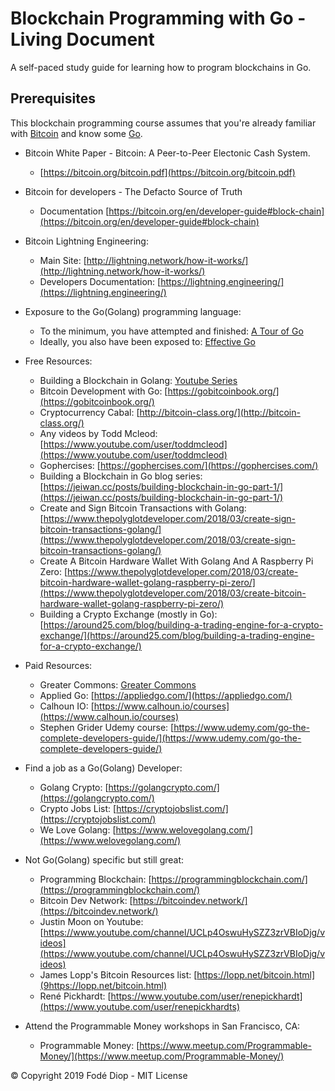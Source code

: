 # Blockchain Programming with Go - Living Document
 A self-paced study guide for learning how to program blockchains in Go.

## Prerequisites
This blockchain programming course assumes that you're already familiar with [Bitcoin](https://bitcoin.org) and know some [Go](https://golang.org/).

+ Bitcoin White Paper - Bitcoin: A Peer-to-Peer Electonic Cash System. 
    * [https://bitcoin.org/bitcoin.pdf](https://bitcoin.org/bitcoin.pdf)

+ Bitcoin for developers - The Defacto Source of Truth
    * Documentation [https://bitcoin.org/en/developer-guide#block-chain](https://bitcoin.org/en/developer-guide#block-chain)

+ Bitcoin Lightning Engineering:
    * Main Site: [http://lightning.network/how-it-works/](http://lightning.network/how-it-works/)
    * Developers Documentation: [https://lightning.engineering/](https://lightning.engineering/)

+ Exposure to the Go(Golang) programming language: 
    * To the minimum, you have attempted and finished: [A Tour of Go](https://tour.golang.org/welcome/1)
    * Ideally, you also have been exposed to: [Effective Go](https://golang.org/doc/effective_go.html)

+ Free Resources:
    * Building a Blockchain in Golang: [Youtube Series](https://youtu.be/mYlHT9bB6OE)
    * Bitcoin Development with Go: [https://gobitcoinbook.org/](https://gobitcoinbook.org/)
    * Cryptocurrency Cabal: [http://bitcoin-class.org/](http://bitcoin-class.org/)
    * Any videos by Todd Mcleod: [https://www.youtube.com/user/toddmcleod](https://www.youtube.com/user/toddmcleod)
    * Gophercises: [https://gophercises.com/](https://gophercises.com/)
    * Building a Blockchain in Go blog series: [https://jeiwan.cc/posts/building-blockchain-in-go-part-1/](https://jeiwan.cc/posts/building-blockchain-in-go-part-1/)
    * Create and Sign Bitcoin Transactions with Golang: [https://www.thepolyglotdeveloper.com/2018/03/create-sign-bitcoin-transactions-golang/](https://www.thepolyglotdeveloper.com/2018/03/create-sign-bitcoin-transactions-golang/)
    * Create A Bitcoin Hardware Wallet With Golang And A Raspberry Pi Zero: [https://www.thepolyglotdeveloper.com/2018/03/create-bitcoin-hardware-wallet-golang-raspberry-pi-zero/](https://www.thepolyglotdeveloper.com/2018/03/create-bitcoin-hardware-wallet-golang-raspberry-pi-zero/)
    * Building a Crypto Exchange (mostly in Go): [https://around25.com/blog/building-a-trading-engine-for-a-crypto-exchange/](https://around25.com/blog/building-a-trading-engine-for-a-crypto-exchange/)
    
+ Paid Resources:
    * Greater Commons: [Greater Commons](https://greatercommons.com/learn/golang)
    * Applied Go: [https://appliedgo.com/](https://appliedgo.com/)
    * Calhoun IO: [https://www.calhoun.io/courses](https://www.calhoun.io/courses)
    * Stephen Grider Udemy course: [https://www.udemy.com/go-the-complete-developers-guide/](https://www.udemy.com/go-the-complete-developers-guide/)
   
+ Find a job as a Go(Golang) Developer:
    * Golang Crypto: [https://golangcrypto.com/](https://golangcrypto.com/)
    * Crypto Jobs List: [https://cryptojobslist.com/](https://cryptojobslist.com/)
    * We Love Golang: [https://www.welovegolang.com/](https://www.welovegolang.com/)

+ Not Go(Golang) specific but still great:
    * Programming Blockchain: [https://programmingblockchain.com/](https://programmingblockchain.com/)
    * Bitcoin Dev Network: [https://bitcoindev.network/](https://bitcoindev.network/)
    * Justin Moon on Youtube: [https://www.youtube.com/channel/UCLp4OswuHySZZ3zrVBIoDjg/videos](https://www.youtube.com/channel/UCLp4OswuHySZZ3zrVBIoDjg/videos)
    * James Lopp's Bitcoin Resources list: [https://lopp.net/bitcoin.html](9https://lopp.net/bitcoin.html)
    * René Pickhardt: [https://www.youtube.com/user/renepickhardt](https://www.youtube.com/user/renepickhardts)

+ Attend the Programmable Money workshops in San Francisco, CA:
    * Programmable Money: [https://www.meetup.com/Programmable-Money/](https://www.meetup.com/Programmable-Money/)


© Copyright 2019 Fodé Diop - MIT License